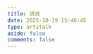 ```yaml
---
title: 说说
date: 2025-10-19 15:46:45
type: artitalk
aside: false
comments: false
---
```


<script type="text/javascript" src="https://unpkg.com/artitalk"></script>
<div id="artitalk_main"></div>
<script>
  new Artitalk({
    appId: 'NZ6hXOXM4SnYhCndNNcUoq4i-MdYXbMMI',
    appKey: 'mXPjsFEedChObQIm3wfg2a80',
     avatarPla: 'https://hoochanlon.github.io/img/avatar1.png'        //自定义头像地址，优先权大于LeanCloud
  })
</script>